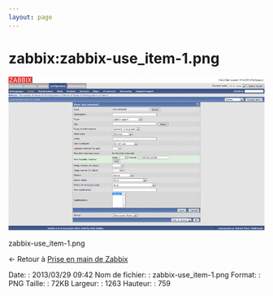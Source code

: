 ```yaml
---
layout: page
---
```


zabbix:zabbix-use\_item-1.png
=============================

[![zabbix-use\_item-1.png](../../assets/media/zabbix/zabbix-use_item-1.png@cache=&w=900&h=540 "zabbix-use_item-1.png")](../../assets/media/zabbix/zabbix-use_item-1.png@cache= "Afficher le fichier original")

zabbix-use\_item-1.png

← Retour à [Prise en main de
Zabbix](../../zabbix/zabbix-use.html "zabbix:zabbix-use")

Date:
:   2013/03/29 09:42
Nom de fichier:
:   zabbix-use\_item-1.png
Format:
:   PNG
Taille:
:   72KB
Largeur:
:   1263
Hauteur:
:   759

